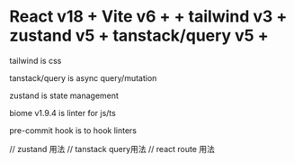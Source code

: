 # React v18  + Vite v6 + + tailwind v3 +  zustand v5 + tanstack/query v5 + 


tailwind is css

tanstack/query is async query/mutation 
 
zustand is state management

biome v1.9.4 is linter for js/ts

pre-commit hook is to hook linters

// zustand 用法
// tanstack query用法
// react route 用法